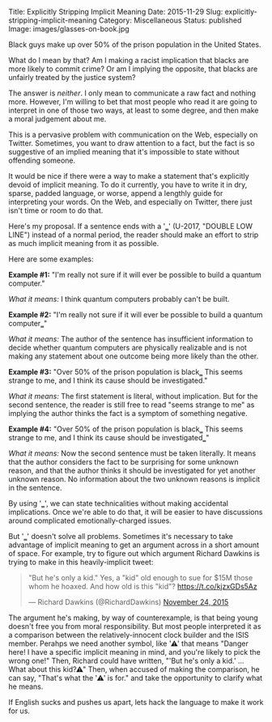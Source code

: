 Title: Explicitly Stripping Implicit Meaning
Date: 2015-11-29
Slug: explicitly-stripping-implicit-meaning
Category: Miscellaneous
Status: published
Image: images/glasses-on-book.jpg

Black guys make up over 50% of the prison population in the United States.

What do I mean by that? Am I making a racist implication that blacks are more
likely to commit crime? Or am I implying the opposite, that blacks are unfairly
treated by the justice system?

The answer is *neither*. I only mean to communicate a raw fact and nothing more.
However, I'm willing to bet that most people who read it are going to interpret
in one of those two ways, at least to some degree, and then make a moral
judgement about me.

This is a pervasive problem with communication on the Web, especially on
Twitter. Sometimes, you want to draw attention to a fact, but the fact is so
suggestive of an implied meaning that it's impossible to state without offending
someone.

It would be nice if there were a way to make a statement that's explicitly
devoid of implicit meaning. To do it currently, you have to write it in dry,
sparse, padded language, or worse, append a lengthly guide for interpreting your
words. On the Web, and especially on Twitter, there just isn't time or room to
do that.

Here's my proposal. If a sentence ends with a '&#x2017;' (U-2017, "DOUBLE LOW
LINE") instead of a normal period, the reader should make an effort to strip as
much implicit meaning from it as possible.

Here are some examples:

**Example #1:** "I'm really not sure if it will ever be possible to build
a quantum computer."

*What it means:* I think quantum computers probably can't be built.

**Example #2:** "I'm really not sure if it will ever be possible to build
a quantum computer&#x2017;"

*What it means:* The author of the sentence has insufficient information to
decide whether quantum computers are physically realizable and is not making any
statement about one outcome being more likely than the other.

**Example #3:** "Over 50% of the prison population is black&#x2017; This seems
strange to me, and I think its cause should be investigated."

*What it means:* The first statement is literal, without implication. But for
the second sentence, the reader is still free to read "seems strange to me" as
implying the author thinks the fact is a symptom of something negative.

**Example #4:** "Over 50% of the prison population is black&#x2017; This seems
strange to me, and I think its cause should be investigated&#x2017;"

*What it means:* Now the second sentence must be taken literally. It means that
the author considers the fact to be surprising for some unknown reason, and that
the author thinks it should be investigated for yet another unknown reason. No
information about the two unknown reasons is implicit in the sentence.

By using '&#x2017;', we can state technicalities without making accidental
implications. Once we're able to do that, it will be easier to have discussions
around complicated emotionally-charged issues.

But '&#x2017;' doesn't solve all problems. Sometimes it's necessary to take
advantage of implicit meaning to get an argument across in a short amount of
space. For example, try to figure out which argument Richard Dawkins is trying
to make in this heavily-implicit tweet:

<blockquote class="twitter-tweet" data-partner="tweetdeck"><p lang="en" dir="ltr">&quot;But he&#39;s only a kid.&quot; Yes, a &quot;kid&quot; old enough to sue for $15M those whom he hoaxed.&#10;&#10;And how old is this &quot;kid&quot;? <a href="https://t.co/kjzxGDs5Az">https://t.co/kjzxGDs5Az</a></p>&mdash; Richard Dawkins (@RichardDawkins) <a href="https://twitter.com/RichardDawkins/status/669160536320421888">November 24, 2015</a></blockquote>
<script async src="//platform.twitter.com/widgets.js" charset="utf-8"></script>

The argument he's making, by way of counterexample, is that being young doesn't
free you from moral responsibility. But most people interpreted it as
a comparison between the relatively-innocent clock builder and the ISIS member.
Perahps we need another symbol, like '&#x26a0;' that means "Danger here! I have
a specific implicit meaning in mind, and you're likely to pick the wrong one!"
Then, Richard could have written, "'But he's only a kid.' ... What about this
kid?&#x26a0;" Then, when accused of making the comparison, he can say, "That's
what the '&#x26a0;' is for." and take the opportunity to clarify what he means.

If English sucks and pushes us apart, lets hack the language to make it work for
us.
